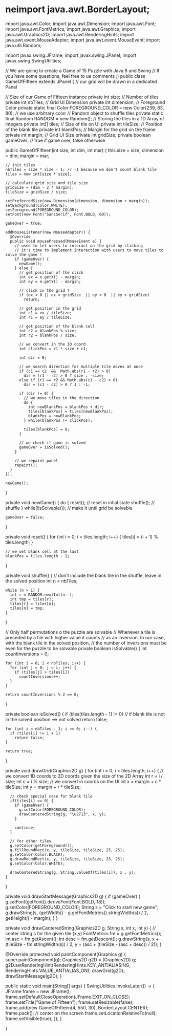 # neimport java.awt.BorderLayout;
import java.awt.Color;
import java.awt.Dimension;
import java.awt.Font;
import java.awt.FontMetrics;
import java.awt.Graphics;
import java.awt.Graphics2D;
import java.awt.RenderingHints;
import java.awt.event.MouseAdapter;
import java.awt.event.MouseEvent;
import java.util.Random;

import javax.swing.JFrame;
import javax.swing.JPanel;
import javax.swing.SwingUtilities;

// We are going to create a Game of 15 Puzzle with Java 8 and Swing
// If you have some questions, feel free to ue comments ;)
public class GameOfFifteen extends JPanel { // our grid will be drawn in a dedicated Panel
  
  // Size of our Game of Fifteen instance
  private int size;
  // Number of tiles
  private int nbTiles;
  // Grid UI Dimension
  private int dimension;
  // Foreground Color
  private static final Color FOREGROUND_COLOR = new Color(239, 83, 80); // we use arbitrary color
  // Random object to shuffle tiles
  private static final Random RANDOM = new Random();
  // Storing the tiles in a 1D Array of integers
  private int[] tiles;
  // Size of tile on UI
  private int tileSize;
  // Position of the blank tile
  private int blankPos;
  // Margin for the grid on the frame
  private int margin;
  // Grid UI Size
  private int gridSize;
  private boolean gameOver; // true if game over, false otherwise
  
  public GameOfFifteen(int size, int dim, int mar) {
    this.size = size;
    dimension = dim;
    margin = mar;
    
    // init tiles 
    nbTiles = size * size - 1; // -1 because we don't count blank tile
    tiles = new int[size * size];
    
    // calculate grid size and tile size
    gridSize = (dim - 2 * margin);
    tileSize = gridSize / size;
    
    setPreferredSize(new Dimension(dimension, dimension + margin));
    setBackground(Color.WHITE);
    setForeground(FOREGROUND_COLOR);
    setFont(new Font("SansSerif", Font.BOLD, 60));
    
    gameOver = true;
    
    addMouseListener(new MouseAdapter() {
      @Override
      public void mousePressed(MouseEvent e) {
        // used to let users to interact on the grid by clicking
        // it's time to implement interaction with users to move tiles to solve the game !
        if (gameOver) {
          newGame();
        } else {
          // get position of the click
          int ex = e.getX() - margin;
          int ey = e.getY() - margin;
          
          // click in the grid ?
          if (ex < 0 || ex > gridSize  || ey < 0  || ey > gridSize)
            return;
          
          // get position in the grid
          int c1 = ex / tileSize;
          int r1 = ey / tileSize;
          
          // get position of the blank cell
          int c2 = blankPos % size;
          int r2 = blankPos / size;
          
          // we convert in the 1D coord 
          int clickPos = r1 * size + c1;
          
          int dir = 0;
          
          // we search direction for multiple tile moves at once
          if (c1 == c2  &&  Math.abs(r1 - r2) > 0)
            dir = (r1 - r2) > 0 ? size : -size;
          else if (r1 == r2 && Math.abs(c1 - c2) > 0)
            dir = (c1 - c2) > 0 ? 1 : -1;
            
          if (dir != 0) {
            // we move tiles in the direction
            do {
              int newBlankPos = blankPos + dir;
              tiles[blankPos] = tiles[newBlankPos];
              blankPos = newBlankPos;
            } while(blankPos != clickPos);
            
            tiles[blankPos] = 0;
          }
          
          // we check if game is solved
          gameOver = isSolved();
        }
        
        // we repaint panel
        repaint();
      }
    });
    
    newGame();
  }
  
  private void newGame() {
    do {
      reset(); // reset in intial state
      shuffle(); // shuffle
    } while(!isSolvable()); // make it until grid be solvable
    
    gameOver = false;
  }
  
  private void reset() {
    for (int i = 0; i < tiles.length; i++) {
      tiles[i] = (i + 1) % tiles.length;
    }
    
    // we set blank cell at the last
    blankPos = tiles.length - 1;
  }
  
  private void shuffle() {
    // don't include the blank tile in the shuffle, leave in the solved position
    int n = nbTiles;
    
    while (n > 1) {
      int r = RANDOM.nextInt(n--);
      int tmp = tiles[r];
      tiles[r] = tiles[n];
      tiles[n] = tmp;
    }
  }
  
  // Only half permutations o the puzzle are solvable
  // Whenever a tile is preceded by a tile with higher value it counts
  // as an inversion. In our case, with the blank tile in the solved position,
  // the number of inversions must be even for the puzzle to be solvable
  private boolean isSolvable() {
    int countInversions = 0;
    
    for (int i = 0; i < nbTiles; i++) {
      for (int j = 0; j < i; j++) {
        if (tiles[j] > tiles[i])
          countInversions++;
      }
    }
    
    return countInversions % 2 == 0;
  }
  
  private boolean isSolved() {
    if (tiles[tiles.length - 1] != 0) // if blank tile is not in the solved position ==> not solved
      return false;
    
    for (int i = nbTiles - 1; i >= 0; i--) {
      if (tiles[i] != i + 1)
        return false;      
    }
    
    return true;
  }
  
  private void drawGrid(Graphics2D g) {
    for (int i = 0; i < tiles.length; i++) {
      // we convert 1D coords to 2D coords given the size of the 2D Array
      int r = i / size;
      int c = i % size;
      // we convert in coords on the UI
      int x = margin + c * tileSize;
      int y = margin + r * tileSize;
      
      // check special case for blank tile
      if(tiles[i] == 0) {
        if (gameOver) {
          g.setColor(FOREGROUND_COLOR);
          drawCenteredString(g, "\u2713", x, y);
        }
        
        continue;
      }
      
      // for other tiles
      g.setColor(getForeground());
      g.fillRoundRect(x, y, tileSize, tileSize, 25, 25);
      g.setColor(Color.BLACK);
      g.drawRoundRect(x, y, tileSize, tileSize, 25, 25);
      g.setColor(Color.WHITE);
      
      drawCenteredString(g, String.valueOf(tiles[i]), x , y);
    }
  }
  
  private void drawStartMessage(Graphics2D g) {
    if (gameOver) {
      g.setFont(getFont().deriveFont(Font.BOLD, 18));
      g.setColor(FOREGROUND_COLOR);
      String s = "Click to start new game";
      g.drawString(s, (getWidth() - g.getFontMetrics().stringWidth(s)) / 2,
          getHeight() - margin);
    }
  }
  
  private void drawCenteredString(Graphics2D g, String s, int x, int y) {
    // center string s for the given tile (x,y)
    FontMetrics fm = g.getFontMetrics();
    int asc = fm.getAscent();
    int desc = fm.getDescent();
    g.drawString(s,  x + (tileSize - fm.stringWidth(s)) / 2, 
        y + (asc + (tileSize - (asc + desc)) / 2));
  }
  
  @Override
  protected void paintComponent(Graphics g) {
    super.paintComponent(g);
    Graphics2D g2D = (Graphics2D) g;
    g2D.setRenderingHint(RenderingHints.KEY_ANTIALIASING, RenderingHints.VALUE_ANTIALIAS_ON);
    drawGrid(g2D);
    drawStartMessage(g2D);
  }
  
  public static void main(String[] args) {
    SwingUtilities.invokeLater(() -> {
      JFrame frame = new JFrame();
      frame.setDefaultCloseOperation(JFrame.EXIT_ON_CLOSE);
      frame.setTitle("Game of Fifteen");
      frame.setResizable(false);
      frame.add(new GameOfFifteen(4, 550, 30), BorderLayout.CENTER);
      frame.pack();
      // center on the screen
      frame.setLocationRelativeTo(null);
      frame.setVisible(true);
    });
  }

  
}
